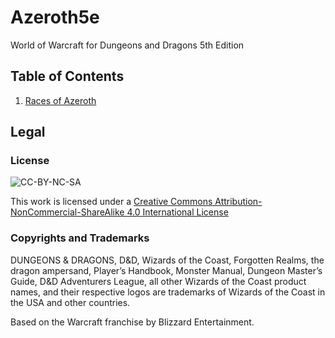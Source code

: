 # Azeroth5e
World of Warcraft for Dungeons and Dragons 5th Edition

## Table of Contents

1. [Races of Azeroth](races/README.md)

## Legal

### License

![CC-BY-NC-SA](https://i.creativecommons.org/l/by-nc-sa/4.0/88x31.png)

This work is licensed under a [Creative Commons Attribution-NonCommercial-ShareAlike 4.0 International License](http://creativecommons.org/licenses/by-nc-sa/4.0/)

### Copyrights and Trademarks

DUNGEONS & DRAGONS, D&D, Wizards of the Coast, Forgotten Realms, the dragon ampersand, Player’s Handbook, Monster Manual, Dungeon Master’s Guide, D&D Adventurers League, all
other Wizards of the Coast product names, and their respective logos are trademarks of Wizards of the Coast in the USA and other countries.

Based on the Warcraft franchise by Blizzard Entertainment.
